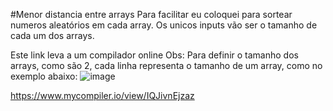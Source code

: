 #Menor distancia entre arrays
Para facilitar eu coloquei para sortear numeros aleatórios em cada array.
Os unicos inputs vão ser o tamanho de cada um dos arrays.


Este link leva a um compilador online
Obs: Para definir o tamanho dos arrays, como são 2, cada linha representa o tamanho de um array, como no exemplo abaixo:
![image](https://github.com/NicolasSykes19/Menor_Distancia_Array/assets/105520865/b017190b-6c20-4f1a-963e-b458215ababf)

https://www.mycompiler.io/view/IQJivnEjzaz
